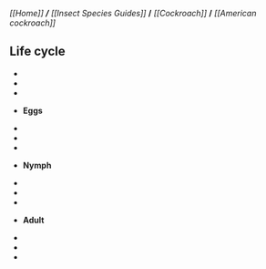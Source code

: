 _[[Home]] **/** [[Insect Species Guides]]_ **/** _[[Cockroach]]_ **/** _[[American cockroach]]_


## **Life cycle**

-
-
-
* **Eggs**

-
-
-

* **Nymph**

-
-
-

* **Adult**

-
-
-
